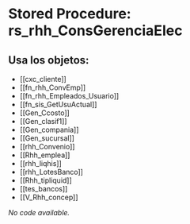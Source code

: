 # Stored Procedure: rs_rhh_ConsGerenciaElec

## Usa los objetos:
- [[cxc_cliente]]
- [[fn_rhh_ConvEmp]]
- [[fn_rhh_Empleados_Usuario]]
- [[fn_sis_GetUsuActual]]
- [[Gen_Ccosto]]
- [[Gen_clasif1]]
- [[Gen_compania]]
- [[Gen_sucursal]]
- [[rhh_Convenio]]
- [[Rhh_emplea]]
- [[rhh_liqhis]]
- [[rhh_LotesBanco]]
- [[Rhh_tipliquid]]
- [[tes_bancos]]
- [[V_Rhh_concep]]

*No code available.*
